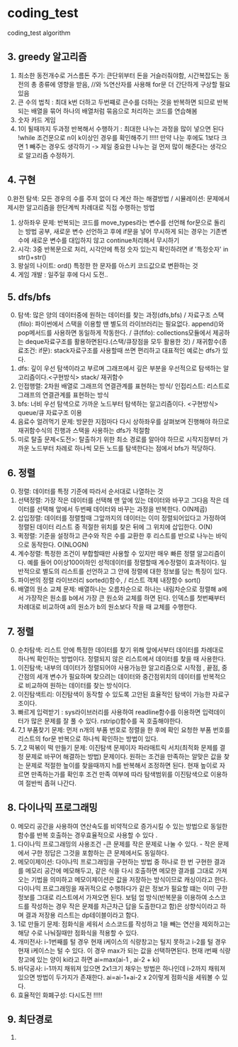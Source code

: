 # coding_test
coding_test algorithm 

## 3. greedy 알고리즘
   1. 최소한 동전개수로 거스름돈 주기: 큰단위부터 돈을 거슬러줘야함, 시간복잡도는 동전의 총 종류에 영향을 받음, //와 %연산자를 사용해 for문 더 간단하게 구상할 필요 있음 
   2. 큰 수의 법칙 : 최대 k번 더하고 두번쨰로 큰수를 더하는 것을 반복하면 되므로 반복되는 배열을 묶어 하나의 배열처럼 묶음으로 처리하는 코드를 연습해봄 
   3. 숫자 카드 게임
   4. 1이 될때까지 두과정 반복해서 수행하기 : 최대한 나누는 과정을 많이 넣으면 된다 !while 조건문으로 n이 k이상인 경우를 확인해주기 !!!!! 만약 나눈 후에도 1보다 크면 1 빼주는 경우도 생각하기 -> 제일 중요한 나누는 걸 먼저 많이 해준다는 생각으로 알고리즘 수정하기. 

## 4. 구현
   0.완전 탐색: 모든 경우의 수를 주저 없이 다 계산 하는 해결방법 / 시뮬레이션: 문제에서 제시한 알고리즘을 한단계씩 차례대로 직접 수행하는 방법
   1. 상하좌우 문제: 반복되는 코드를 move_types라는 변수를 선언해 for문으로 돌리는 방법 공부, 새로운 변수 선언하고 후에 if문을 넣어 무시하게 되는 경우는 기존변수에 새로운 변수를 대입하지 않고 continue처리해서 무시하기
   2. 시각: 3중 반복문으로 처리, 시각안에 특정 숫자 있는지 확인하려면 if '특정숫자' in str()+str() 
   3. 왕실의 나이트: ord() 특정한 한 문자를 아스키 코드값으로 변환하는 것 
   4. 게임 개발 : 일주일 후에 다시 도전.. 

## 5. dfs/bfs
   0. 탐색: 많은 양의 데이터중에 원하는 데이터를 찾는 과정(dfs,bfs) / 자료구조 스택(filo): 파이썬에서 스택을 이용할 땐 별도의 라이브러리는 필요없다. append()와 pop메서드를 사용하면  동일하게 작동한다. / 큐(fifo): collections모듈에서 제공하는 deque자료구조를 활용하면된다.(스택/큐장점을 모두 활용한 것) / 재귀함수(종료조건: if문): stack자료구조를 사용할때 쓰면 편리하고 대표적인 예로는 dfs가 있다. 
   1. dfs: 깊이 우선 탐색이라고 부르며 그래프에서 깊은 부분을 우선적으로 탐색하는 알고리즘이다.<구현방식> stack/ 재귀함수 
   2. 인접행렬: 2차원 배열로 그래프의 연결관계를 표현하는 방식/ 인접리스트: 리스트로 그래프의 연결관계를 표현하는 방식
   3. bfs: 너비 우선 탐색으로 가까운 노드부터 탐색하는 알고리즘이다. <구현방식> queue/큐 자료구조 이용
   4. 음료수 얼려먹기 문제: 방문한 지점마다 다시 상하좌우를 살펴보며 진행해야 하므로 재귀함수식의 진행과 스택을 사용하는 dfs가 적절함
   5. 미로 탈출 문제<도전>: 탈출하기 위한 최소 경로를 알아야 하므로 시작지점부터 가까운 노드부터 차례로 하나씩 모든 노드를 탐색한다는 점에서 bfs가 적당하다. 

## 6. 정렬
   0. 정렬: 데이터를 특정 기준에 따라서 순서대로 나열하는 것
   1. 선택정렬: 가장 작은 데이터를 선택해 맨 앞에 있는 데이터와 바꾸고 그다음 작은 데이터를 선택해 앞에서 두번째 데이터와 바꾸는 과정을 반복한다. O(N제곱)
   2. 삽입정렬: 데이터를 정렬할때 그앞까지의 데이터는 이미 정렬되어있다고 가정하여 정렬된 데이터 리스트 중 적절한 위치를 찾은 뒤에 그 위치에 삽입한다. O(N)
   3. 퀵정렬: 기준을 설정하고 큰수와 작은 수를 교환한 후 리스트를 반으로 나누는 바익으로 동작한다. O(NLOGN)
   4. 계수정렬: 특정한 조건이 부합할때만 사용할 수 있지만 매우 빠른 정렬 알고리즘이다. 예를 들어 0이상100이하인 성적데이터를 정렬할때 계수정렬이 효과적이다. 일반적으로 별도의 리스트를 선언하고 그 안에 정렬에 대한 정보를 담는 특징이 있다. 
   5. 파이썬의 정렬 라이브러리 sorted()함수, / 리스트 객체 내장함수 sort()
   6. 배열의 원소 교체 문제: 배열하나는 오름차순으로 하나는 내림차순으로 정렬해 a에서 가장작은 원소를 b에서 가장 큰 원소와 교체를 하면 된다. 인덱스를 첫번째부터 차례대로 비교하여 a의 원소가 b의 원소보다 작을 때 교체를 수행한다. 

## 7. 정렬
   0. 순차탐색: 리스트 안에 특정한 데이터를 찾기 위해 앞에서부터 데이터를 차례대로 하나씩 확인하는 방법이다. 정렬되지 않은 리스트에서 데이터를 찾을 때 사용한다. 
   1. 이진탐색; 내부의 데이터가 정렬되어야 사용가능한 알고리즘으로 시작점 , 끝점, 중간점의 세개 변수가 필요하며 찾으려는 데이터와 중간점위치의 데이터를 반복적으로 비교하여 원하는 데이터를 찾는 방식이다.
   2. 이진탐색트리: 이진탐색이 동작할 수 있도록 고안된 효율적인 탐색이 가능한 자료구조이다. 
   3. 빠르게 입력받기 : sys라이브러리를 사용하여 readline함수를 이용하면 입력데이터가 많은 문제를 잘 풀 수 있다. rstrip()함수를 꼭 호출해야한다. 
   4. 7_1 부품찾기 문제: 먼저 n개의 부품 번호로 정렬을 한 후에 확인 요청한 부품 번호를 리스트의 for문 반복으로 하나씩 확인하는 방법이 있다. 
   5. 7_2 떡볶이 떡 만들기 문제: 이진탐색 문제이자 파라매트릭 서치(최적화 문제를 결정 문제로 바꾸어 해결하는 방법) 문제이다. 원하는 조건을 만족하는 알맞은 값을 찾는 문제로 적절한 높이를 찾을때까지 h를 반복해서 조정하면 된다. 현재 높이로 자르면 만족하는가를 확인후 조건 만족 여부에 따라 탐색범위를 이진탐색으로 이용하여 절반씩 좁혀 나간다. 

## 8. 다이나믹 프로그래밍
   0. 메모리 공간을 사용하여 연산속도를 비약적으로 증가시킬 수 있는 방법으로 동일한 함수를 반복 호출하는 경우효율적으로 사용할 수 있다 . 
   1. 다이나믹 프로그래밍의 사용조건 -큰 문제를 작은 문제로 나눌 수 있다. - 작은 문제에서 구한 정답은 그것을 포함하는 큰 문제에서도 동일하다. 
   2. 메모이제이션: 다이나믹 프로그래밍을 구현하는 방법 중 하나로 한 번 구현한 결과를 메모리 공간에 메모해두고, 같은 식을 다시 호출하면 메모한 결과를 그대로 가져오는 기법을 의미하고 메모이제이션은 값을 저장하는 방식이므로 캐싱이라고 한다. 
다이나믹 프로그래밍을 재귀적으로 수행하다가 같은 정보가 필요할 떄는 이미 구한 정보를 그대로 리스트에서 가져오면 된다. 
보텀 업 방식(반복문을 이용하여 소스코드를 작성하는 경우 작은 문제를 차근차근 답을 도출한다고 함)은 상향식이라고 하며 결과 저장용 리스트는 dp테이블이라고 함다. 
   3. 1로 만들기 문제: 점화식을 세워서 소스코드를 작성하고 1을 빼는 연산을 제외하고는 해당 수로 나눠질때만 점화식을 적용할 수 있다. 
   4. 개미전사: i-1번째를 털 경우 현재 i케이스의 식량창고는 털지 못하고 i-2를 털 경우 현재 i케이스는 털 수 있다. 이 경우 max가 되는 값을 선택하면된다. 현재 i번째 식량창고에 있는 양이 ki라고 하면 ai=max(ai-1 , ai-2 + ki)
   5. 바닥공사: i-1까지 채워져 있으면 2x1크기 채우는 방법은 하나인데 i-2까지 채워져있으면 방법이 두가지가 존재한다. ai=ai-1+ai-2 x 2이렇게 점화식을 세워볼 수 있다. 
   6. 효율적인 화폐구성: 다시도전 !!!!!


## 9. 최단경로

   1. 
